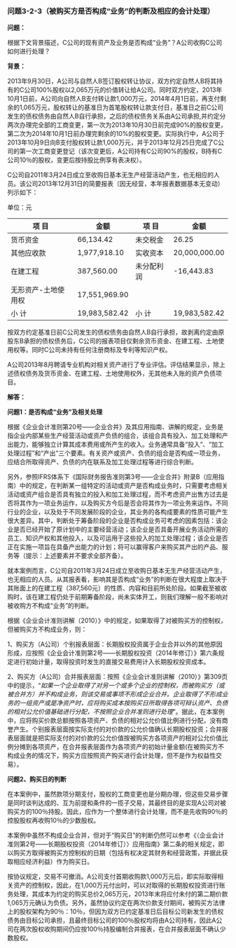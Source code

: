 ### 问题3-2-3（被购买方是否构成“业务”的判断及相应的会计处理）

**问题：**

根据下文背景描述，C公司的现有资产及业务是否构成“业务”？A公司收购C公司如何进行处理？

**背景：**

2013年9月30日，A公司与自然人B签订股权转让协议，双方约定自然人B将其持有的C公司100%股权以2,065万元的价值转让给A公司。同时双方约定，2013年10月1日前，A公司向自然人B支付转让款1,000万元，2014年4月1日前，再支付剩余的1,065万元，股权转让的基准日为首笔股权转让款支付日，基准日之前C公司发生的债权债务由自然人B自行承担，之后的债权债务关系由A公司承担,并约定分两次办理完全部的工商变更，第一次为2013年10月30日前完成90%的股权变更，第二次为2014年10月1日前办理完剩余的10%的股权变更。实际执行中，A公司于2013年10月9日向B支付股权转让款1,000万元，并于2013年12月25日完成了C公司的第一次工商变更登记（该次变更后，A公司持有C公司90%的股权，B持有C公司10％的股权，变更后按持股比例享有表决权）。

C公司自2011年3月24日成立至收购日基本无生产经营活动产生，也无相应的人员。该公司2013年12月31日的简要报表（因无经营，本年报表数据基本无变动）列示如下：

单位：元

| 项 目               | 金额          | 项 目      | 金额          |
|---------------------|---------------|------------|---------------|
| 货币资金            | 66,134.42     | 未交税金   | 26.25         |
| 其他应收款          | 1,977,918.10  | 实收资本   | 20,000,000.00 |
| 在建工程            | 387,560.00    | 未分配利润 | -16,443.83    |
| 无形资产-土地使用权 | 17,551,969.90 |            |               |
| 小 计               | 19,983,582.42 | 小 计      | 19,983,582.42 |

按双方约定基准日前C公司发生的债权债务由自然人B自行承担，故剥离约定由原股东B承担的债权债务后，C公司的报表项目仅剩余货币资金、在建工程、土地使用权等。同时C公司未持有任何注册商标及专利等知识产权。

A公司2013年8月聘请专业机构对相关资产进行了专业评估。评估结果显示，除上述债权债务及货币资金、在建工程、土地使用权外，无其他未入账的资产负债项目。

**解答：**

**问题1：是否构成“业务”及相关处理**

根据《企业会计准则第20号——企业合并》及其应用指南、讲解的规定，业务是指企业内部某些生产经营活动或资产负债的组合，该组合具有投入、加工处理和产出能力，能够独立计算其成本费用或所产生的收入。业务通常具备“投入”、“加工处理过程”和“产出”三个要素。有关资产或资产、负债的组合是否构成一项业务，应结合所取得资产、负债的内在联系及加工处理过程等进行综合判断。

另外，参照IFRS体系下《国际财务报告准则第3号——企业合并》附录B（应用指南）中的规定，在判断某一组特定的活动或资产是否构成业务时，只需要考虑相关活动或资产组合是否具有独立的投入和加工处理过程，而不考虑资产出售方过去是否将其作为一项业务运作，以及购买方今后是否会将其作为一项业务来运作。不同行业的企业，以及处于不同发展阶段的企业，其业务的各构成要素的性质可能产生很大差异。其中，判断处于筹备阶段的企业是否构成业务可考虑的因素包括：该企业是否已经开始了原计划中的主要经营活动；该企业是否具备开展业务活动所需的员工、知识产权和其他投入，以及可运用于这些投入的加工处理过程；该企业是否正在实施一项旨在具备产出能力的计划；将可以赢得客户来购买其产出的产品、服务等（提示：上述要素并不要求全部齐备）。

就本案例而言，C公司自2011年3月24日成立至收购日基本无生产经营活动产生，也无相应的人员。从其报表看，影响其是否构成“业务”的判断在很大程度上取决于其账面上的在建工程（387,560元）的性质、内容和目前所处阶段。如果截至被收购时，该在建工程仍处于前期筹备阶段，尚未实体开工，则我们理解一般不影响对被收购方不构成“业务”的判断。

根据《企业会计准则讲解（2010）》中的规定，如果取得了对被购买方的控制权，但被购买方不构成业务，则：

1、购买方（A公司）个别报表层面：长期股权投资属于企业合并以外的其他原因形成，应按照《企业会计准则第2号——长期股权投资（2014年修订）》第六条规定进行初始计量，取得投资时发生的直接交易费用计入长期股权投资成本。

2、购买方（A公司）合并报表层面：按照《企业会计准则讲解（2010）》第309页中的提示，“*如果一个企业取得了对另一个或多个企业的控制权，而被购买方（或被合并方）并不构成业务，则该交易或事项不形成企业合并。企业取得了不形成业务的一组资产或是净资产时，应将购买成本按购买日所取得各项可辩认资产、负债的相对公允价值基础进行分配，不按照企业合并准则进行处理*”。据此，在本案例中，应将购买价款总额按照各项资产、负债的相对公允价值比例进行分配，没有商誉产生。个别报表层面按实际支付的对价款的公允价值确认长期股权投资；合并报表层面就是把实际支付的对价款的公允价值按被购买方各项资产的相对公允价值比例分摊到各项资产，在合并报表层面作为各项资产的初始计量金额(在被购买方不构成业务的情况下，购买方应按照资产购买进行会计处理，但不是作为权益性交易）。

**问题2、购买日的判断**

在本案例中，虽然款项分期支付，股权的工商变更也是分期办理，但这些交易步骤是同时谈判达成的、互为前提和条件的一揽子交易，其最终目的是实现A公司对被购买方的100％持股。因此，应作为一个整体进行会计处理，而不是先收购90％的控股股权再收购10％的少数股权。

本案例中虽然不构成企业合并，但对于“购买日”的判断仍然可以参考《〈企业会计准则第2号——长期股权投资（2014年修订）〉应用指南》第二条的相关规定，即以购买方取得被购买方控制权的日期（包括有权决定其财务和经营政策，并据此获取相应经济利益）作为购买日。

按协议规定，交易不可撤消。A公司支付首期收购款1,000万元后，即实际取得相关资产的控制权，因此，在1,000万元付出时，可以对取得的长期股权投资进行账务处理，其成本为约定的购买总价2,065万元，2013年末将应付未付的第二期价款1,065万元确认为负债。另外，虽然协议约定在两次价款支付期间，被购买方法律上的股权架构为90％：10％，但因为双方已约定基准日后目标公司新发生的债权债务由目标公司承担，且最终目标公司的100％股权均将由A公司持有，因此A公司在两次股权收购期间仍应按100％持股编制合并报表，在合并报表层面不确认少数股权。